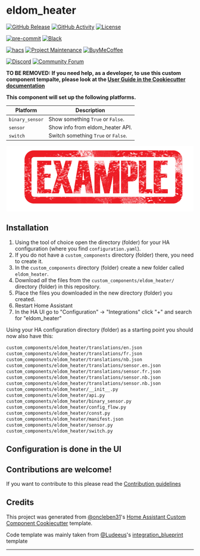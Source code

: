 # eldom_heater

[![GitHub Release][releases-shield]][releases]
[![GitHub Activity][commits-shield]][commits]
[![License][license-shield]](LICENSE)

[![pre-commit][pre-commit-shield]][pre-commit]
[![Black][black-shield]][black]

[![hacs][hacsbadge]][hacs]
[![Project Maintenance][maintenance-shield]][user_profile]
[![BuyMeCoffee][buymecoffeebadge]][buymecoffee]

[![Discord][discord-shield]][discord]
[![Community Forum][forum-shield]][forum]

**TO BE REMOVED: If you need help, as a developer, to use this custom component tempalte,
please look at the [User Guide in the Cookiecutter documentation](https://cookiecutter-homeassistant-custom-component.readthedocs.io/en/stable/quickstart.html)**

**This component will set up the following platforms.**

| Platform        | Description                                                               |
| --------------- | ------------------------------------------------------------------------- |
| `binary_sensor` | Show something `True` or `False`.                                         |
| `sensor`        | Show info from eldom_heater API. |
| `switch`        | Switch something `True` or `False`.                                       |

![example][exampleimg]

## Installation

1. Using the tool of choice open the directory (folder) for your HA configuration (where you find `configuration.yaml`).
2. If you do not have a `custom_components` directory (folder) there, you need to create it.
3. In the `custom_components` directory (folder) create a new folder called `eldom_heater`.
4. Download _all_ the files from the `custom_components/eldom_heater/` directory (folder) in this repository.
5. Place the files you downloaded in the new directory (folder) you created.
6. Restart Home Assistant
7. In the HA UI go to "Configuration" -> "Integrations" click "+" and search for "eldom_heater"

Using your HA configuration directory (folder) as a starting point you should now also have this:

```text
custom_components/eldom_heater/translations/en.json
custom_components/eldom_heater/translations/fr.json
custom_components/eldom_heater/translations/nb.json
custom_components/eldom_heater/translations/sensor.en.json
custom_components/eldom_heater/translations/sensor.fr.json
custom_components/eldom_heater/translations/sensor.nb.json
custom_components/eldom_heater/translations/sensor.nb.json
custom_components/eldom_heater/__init__.py
custom_components/eldom_heater/api.py
custom_components/eldom_heater/binary_sensor.py
custom_components/eldom_heater/config_flow.py
custom_components/eldom_heater/const.py
custom_components/eldom_heater/manifest.json
custom_components/eldom_heater/sensor.py
custom_components/eldom_heater/switch.py
```

## Configuration is done in the UI

<!---->

## Contributions are welcome!

If you want to contribute to this please read the [Contribution guidelines](CONTRIBUTING.md)

## Credits

This project was generated from [@oncleben31](https://github.com/oncleben31)'s [Home Assistant Custom Component Cookiecutter](https://github.com/oncleben31/cookiecutter-homeassistant-custom-component) template.

Code template was mainly taken from [@Ludeeus](https://github.com/ludeeus)'s [integration_blueprint][integration_blueprint] template

---

[integration_blueprint]: https://github.com/custom-components/integration_blueprint
[black]: https://github.com/psf/black
[black-shield]: https://img.shields.io/badge/code%20style-black-000000.svg?style=for-the-badge
[buymecoffee]: https://www.buymeacoffee.com/pve84
[buymecoffeebadge]: https://img.shields.io/badge/buy%20me%20a%20coffee-donate-yellow.svg?style=for-the-badge
[commits-shield]: https://img.shields.io/github/commit-activity/y/pve84/eldom-heater.svg?style=for-the-badge
[commits]: https://github.com/pve84/eldom-heater/commits/main
[hacs]: https://hacs.xyz
[hacsbadge]: https://img.shields.io/badge/HACS-Custom-orange.svg?style=for-the-badge
[discord]: https://discord.gg/Qa5fW2R
[discord-shield]: https://img.shields.io/discord/330944238910963714.svg?style=for-the-badge
[exampleimg]: example.png
[forum-shield]: https://img.shields.io/badge/community-forum-brightgreen.svg?style=for-the-badge
[forum]: https://community.home-assistant.io/
[license-shield]: https://img.shields.io/github/license/pve84/eldom-heater.svg?style=for-the-badge
[maintenance-shield]: https://img.shields.io/badge/maintainer-%40pve84-blue.svg?style=for-the-badge
[pre-commit]: https://github.com/pre-commit/pre-commit
[pre-commit-shield]: https://img.shields.io/badge/pre--commit-enabled-brightgreen?style=for-the-badge
[releases-shield]: https://img.shields.io/github/release/pve84/eldom-heater.svg?style=for-the-badge
[releases]: https://github.com/pve84/eldom-heater/releases
[user_profile]: https://github.com/pve84
